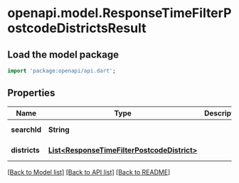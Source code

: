 # openapi.model.ResponseTimeFilterPostcodeDistrictsResult

## Load the model package
```dart
import 'package:openapi/api.dart';
```

## Properties
Name | Type | Description | Notes
------------ | ------------- | ------------- | -------------
**searchId** | **String** |  | [default to null]
**districts** | [**List&lt;ResponseTimeFilterPostcodeDistrict&gt;**](ResponseTimeFilterPostcodeDistrict.md) |  | [default to []]

[[Back to Model list]](../README.md#documentation-for-models) [[Back to API list]](../README.md#documentation-for-api-endpoints) [[Back to README]](../README.md)


